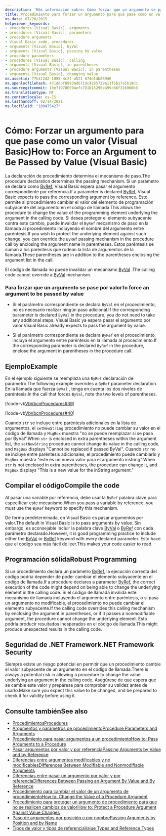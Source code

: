 ```yaml
---
description: 'Más información sobre: Cómo forzar que un argumento se pase por valor (Visual Basic)'
title: Procedimiento para forzar un argumento para que pase como un valor
ms.date: 07/20/2015
helpviewer_keywords:
- procedures [Visual Basic], arguments
- procedures [Visual Basic], parameters
- procedure arguments
- Visual Basic code, procedures
- arguments [Visual Basic], ByVal
- arguments [Visual Basic], passing by value
- procedure parameters
- procedures [Visual Basic], calling
- arguments [Visual Basic], in parentheses
- procedure arguments [Visual Basic], in parentheses
- arguments [Visual Basic], changing value
ms.assetid: 77b4f2d2-1055-4c2f-a521-874d1db86946
ms.openlocfilehash: 471ddbf8993ad671dc4285729a11f5b17a5b19dc
ms.sourcegitcommit: 10e719780594efc781b15295e499c66f316068b8
ms.translationtype: MT
ms.contentlocale: es-ES
ms.lasthandoff: 02/14/2021
ms.locfileid: "100475427"
---
```

# <a name="how-to-force-an-argument-to-be-passed-by-value-visual-basic"></a><span data-ttu-id="38078-103">Cómo: Forzar un argumento para que pase como un valor (Visual Basic)</span><span class="sxs-lookup"><span data-stu-id="38078-103">How to: Force an Argument to Be Passed by Value (Visual Basic)</span></span>

<span data-ttu-id="38078-104">La declaración de procedimiento determina el mecanismo de paso.</span><span class="sxs-lookup"><span data-stu-id="38078-104">The procedure declaration determines the passing mechanism.</span></span> <span data-ttu-id="38078-105">Si un parámetro se declara como [ByRef](../../../language-reference/modifiers/byref.md), Visual Basic espera pasar el argumento correspondiente por referencia.</span><span class="sxs-lookup"><span data-stu-id="38078-105">If a parameter is declared [ByRef](../../../language-reference/modifiers/byref.md), Visual Basic expects to pass the corresponding argument by reference.</span></span> <span data-ttu-id="38078-106">Esto permite al procedimiento cambiar el valor del elemento de programación subyacente del argumento en el código de llamada.</span><span class="sxs-lookup"><span data-stu-id="38078-106">This allows the procedure to change the value of the programming element underlying the argument in the calling code.</span></span> <span data-ttu-id="38078-107">Si desea proteger el elemento subyacente contra este cambio, puede invalidar el `ByRef` mecanismo de paso en la llamada al procedimiento incluyendo el nombre del argumento entre paréntesis.</span><span class="sxs-lookup"><span data-stu-id="38078-107">If you wish to protect the underlying element against such change, you can override the `ByRef` passing mechanism in the procedure call by enclosing the argument name in parentheses.</span></span> <span data-ttu-id="38078-108">Estos paréntesis se suman a los paréntesis que rodean la lista de argumentos de la llamada.</span><span class="sxs-lookup"><span data-stu-id="38078-108">These parentheses are in addition to the parentheses enclosing the argument list in the call.</span></span>  
  
 <span data-ttu-id="38078-109">El código de llamada no puede invalidar un mecanismo [ByVal](../../../language-reference/modifiers/byval.md) .</span><span class="sxs-lookup"><span data-stu-id="38078-109">The calling code cannot override a [ByVal](../../../language-reference/modifiers/byval.md) mechanism.</span></span>  
  
### <a name="to-force-an-argument-to-be-passed-by-value"></a><span data-ttu-id="38078-110">Para forzar que un argumento se pase por valor</span><span class="sxs-lookup"><span data-stu-id="38078-110">To force an argument to be passed by value</span></span>  
  
- <span data-ttu-id="38078-111">Si el parámetro correspondiente se declara `ByVal` en el procedimiento, no es necesario realizar ningún paso adicional.</span><span class="sxs-lookup"><span data-stu-id="38078-111">If the corresponding parameter is declared `ByVal` in the procedure, you do not need to take any additional steps.</span></span> <span data-ttu-id="38078-112">Visual Basic ya espera pasar el argumento por valor.</span><span class="sxs-lookup"><span data-stu-id="38078-112">Visual Basic already expects to pass the argument by value.</span></span>  
  
- <span data-ttu-id="38078-113">Si el parámetro correspondiente se declara `ByRef` en el procedimiento, incluya el argumento entre paréntesis en la llamada al procedimiento.</span><span class="sxs-lookup"><span data-stu-id="38078-113">If the corresponding parameter is declared `ByRef` in the procedure, enclose the argument in parentheses in the procedure call.</span></span>  
  
## <a name="example"></a><span data-ttu-id="38078-114">Ejemplo</span><span class="sxs-lookup"><span data-stu-id="38078-114">Example</span></span>  

 <span data-ttu-id="38078-115">En el ejemplo siguiente se reemplaza una `ByRef` declaración de parámetro.</span><span class="sxs-lookup"><span data-stu-id="38078-115">The following example overrides a `ByRef` parameter declaration.</span></span> <span data-ttu-id="38078-116">En la llamada que fuerza `ByVal` , tenga en cuenta los dos niveles de paréntesis.</span><span class="sxs-lookup"><span data-stu-id="38078-116">In the call that forces `ByVal`, note the two levels of parentheses.</span></span>  
  
 [!code-vb[VbVbcnProcedures#39](~/samples/snippets/visualbasic/VS_Snippets_VBCSharp/VbVbcnProcedures/VB/Class1.vb#39)]  
  
 [!code-vb[VbVbcnProcedures#40](~/samples/snippets/visualbasic/VS_Snippets_VBCSharp/VbVbcnProcedures/VB/Class1.vb#40)]  
  
 <span data-ttu-id="38078-117">Cuando `str` se incluye entre paréntesis adicionales en la lista de argumentos, el `setNewString` procedimiento no puede cambiar su valor en el código de llamada y `MsgBox` muestra "no se puede reemplazar si se pasa por ByVal".</span><span class="sxs-lookup"><span data-stu-id="38078-117">When `str` is enclosed in extra parentheses within the argument list, the `setNewString` procedure cannot change its value in the calling code, and `MsgBox` displays "Cannot be replaced if passed ByVal".</span></span> <span data-ttu-id="38078-118">Cuando `str` no se incluye entre paréntesis adicionales, el procedimiento puede cambiarlo y `MsgBox` muestra "este es un nuevo valor para el argumento instring".</span><span class="sxs-lookup"><span data-stu-id="38078-118">When `str` is not enclosed in extra parentheses, the procedure can change it, and `MsgBox` displays "This is a new value for the inString argument."</span></span>  
  
## <a name="compile-the-code"></a><span data-ttu-id="38078-119">Compilar el código</span><span class="sxs-lookup"><span data-stu-id="38078-119">Compile the code</span></span>  

 <span data-ttu-id="38078-120">Al pasar una variable por referencia, debe usar la `ByRef` palabra clave para especificar este mecanismo.</span><span class="sxs-lookup"><span data-stu-id="38078-120">When you pass a variable by reference, you must use the `ByRef` keyword to specify this mechanism.</span></span>  
  
 <span data-ttu-id="38078-121">De forma predeterminada, en Visual Basic es pasar argumentos por valor.</span><span class="sxs-lookup"><span data-stu-id="38078-121">The default in Visual Basic is to pass arguments by value.</span></span> <span data-ttu-id="38078-122">Sin embargo, es aconsejable incluir la palabra clave [ByVal](../../../language-reference/modifiers/byval.md) o [ByRef](../../../language-reference/modifiers/byref.md) con cada parámetro declarado.</span><span class="sxs-lookup"><span data-stu-id="38078-122">However, it is good programming practice to include either the [ByVal](../../../language-reference/modifiers/byval.md) or [ByRef](../../../language-reference/modifiers/byref.md) keyword with every declared parameter.</span></span> <span data-ttu-id="38078-123">Esto hace que el código sea más fácil de leer.</span><span class="sxs-lookup"><span data-stu-id="38078-123">This makes your code easier to read.</span></span>  
  
## <a name="robust-programming"></a><span data-ttu-id="38078-124">Programación sólida</span><span class="sxs-lookup"><span data-stu-id="38078-124">Robust Programming</span></span>  

 <span data-ttu-id="38078-125">Si un procedimiento declara un parámetro [ByRef](../../../language-reference/modifiers/byref.md), la ejecución correcta del código podría depender de poder cambiar el elemento subyacente en el código de llamada.</span><span class="sxs-lookup"><span data-stu-id="38078-125">If a procedure declares a parameter [ByRef](../../../language-reference/modifiers/byref.md), the correct execution of the code might depend on being able to change the underlying element in the calling code.</span></span> <span data-ttu-id="38078-126">Si el código de llamada invalida este mecanismo de llamada incluyendo el argumento entre paréntesis, o si pasa un argumento no modificable, el procedimiento no puede cambiar el elemento subyacente.</span><span class="sxs-lookup"><span data-stu-id="38078-126">If the calling code overrides this calling mechanism by enclosing the argument in parentheses, or if it passes a nonmodifiable argument, the procedure cannot change the underlying element.</span></span> <span data-ttu-id="38078-127">Esto podría producir resultados inesperados en el código de llamada.</span><span class="sxs-lookup"><span data-stu-id="38078-127">This might produce unexpected results in the calling code.</span></span>  
  
## <a name="net-framework-security"></a><span data-ttu-id="38078-128">Seguridad de .NET Framework</span><span class="sxs-lookup"><span data-stu-id="38078-128">.NET Framework Security</span></span>  

 <span data-ttu-id="38078-129">Siempre existe un riesgo potencial en permitir que un procedimiento cambie el valor subyacente de un argumento en el código de llamada.</span><span class="sxs-lookup"><span data-stu-id="38078-129">There is always a potential risk in allowing a procedure to change the value underlying an argument in the calling code.</span></span> <span data-ttu-id="38078-130">Asegúrese de que espera que se cambie este valor y prepárese para comprobar su validez antes de usarlo.</span><span class="sxs-lookup"><span data-stu-id="38078-130">Make sure you expect this value to be changed, and be prepared to check it for validity before using it.</span></span>  
  
## <a name="see-also"></a><span data-ttu-id="38078-131">Consulte también</span><span class="sxs-lookup"><span data-stu-id="38078-131">See also</span></span>

- [<span data-ttu-id="38078-132">Procedimientos</span><span class="sxs-lookup"><span data-stu-id="38078-132">Procedures</span></span>](./index.md)
- [<span data-ttu-id="38078-133">Argumentos y parámetros de procedimiento</span><span class="sxs-lookup"><span data-stu-id="38078-133">Procedure Parameters and Arguments</span></span>](./procedure-parameters-and-arguments.md)
- [<span data-ttu-id="38078-134">Procedimiento para pasar argumentos a un procedimiento</span><span class="sxs-lookup"><span data-stu-id="38078-134">How to: Pass Arguments to a Procedure</span></span>](./how-to-pass-arguments-to-a-procedure.md)
- [<span data-ttu-id="38078-135">Pasar argumentos por valor y por referencia</span><span class="sxs-lookup"><span data-stu-id="38078-135">Passing Arguments by Value and by Reference</span></span>](./passing-arguments-by-value-and-by-reference.md)
- [<span data-ttu-id="38078-136">Diferencias entre argumentos modificables y no modificables</span><span class="sxs-lookup"><span data-stu-id="38078-136">Differences Between Modifiable and Nonmodifiable Arguments</span></span>](./differences-between-modifiable-and-nonmodifiable-arguments.md)
- [<span data-ttu-id="38078-137">Diferencias entre pasar un argumento por valor y por referencia</span><span class="sxs-lookup"><span data-stu-id="38078-137">Differences Between Passing an Argument By Value and By Reference</span></span>](./differences-between-passing-an-argument-by-value-and-by-reference.md)
- [<span data-ttu-id="38078-138">Procedimiento para cambiar el valor de un argumento de procedimiento</span><span class="sxs-lookup"><span data-stu-id="38078-138">How to: Change the Value of a Procedure Argument</span></span>](./how-to-change-the-value-of-a-procedure-argument.md)
- [<span data-ttu-id="38078-139">Procedimiento para proteger un argumento de procedimiento para que no se realicen cambios de valor</span><span class="sxs-lookup"><span data-stu-id="38078-139">How to: Protect a Procedure Argument Against Value Changes</span></span>](./how-to-protect-a-procedure-argument-against-value-changes.md)
- [<span data-ttu-id="38078-140">Paso de argumentos por posición o por nombre</span><span class="sxs-lookup"><span data-stu-id="38078-140">Passing Arguments by Position and by Name</span></span>](./passing-arguments-by-position-and-by-name.md)
- [<span data-ttu-id="38078-141">Tipos de valor y tipos de referencia</span><span class="sxs-lookup"><span data-stu-id="38078-141">Value Types and Reference Types</span></span>](../data-types/value-types-and-reference-types.md)
